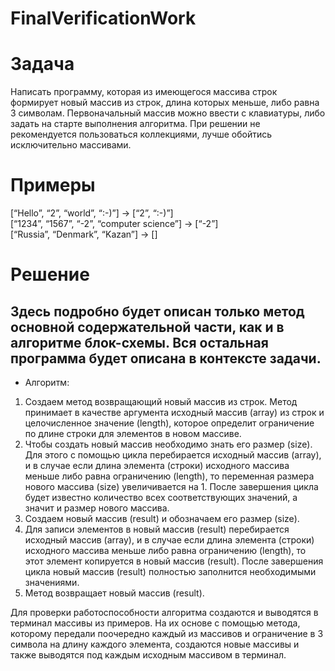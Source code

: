 # FinalVerificationWork      

# Задача      

Написать программу, которая из имеющегося массива строк формирует новый массив из строк, длина которых меньше, либо равна 3 символам. Первоначальный массив можно ввести с клавиатуры, либо задать на старте выполнения алгоритма. При решении не рекомендуется пользоваться коллекциями, лучше обойтись исключительно массивами.
   
# Примеры     

[“Hello”, “2”, “world”, “:-)”] → [“2”, “:-)”]  
[“1234”, “1567”, “-2”, “computer science”] → [“-2”]   
[“Russia”, “Denmark”, “Kazan”] → []    
    
# Решение    

## Здесь подробно будет описан только метод основной содержательной части, как и в алгоритме блок-схемы. Вся остальная программа будет описана в контексте задачи.   
   
* Алгоритм: 
           
1. Создаем метод возвращающий новый массив из строк. Метод принимает в качестве аргумента исходный массив (array) из строк и целочисленное значение (length), которое определит ограничение по длине строки для элементов в новом массиве.        
2. Чтобы создать новый массив необходимо знать его размер (size). Для этого с помощью цикла перебирается исходный массив (array), и в случае если длина элемента (строки) исходного массива меньше либо равна ограничению (length), то переменная размера нового массива (size) увеличивается на 1. После завершения цикла будет известно количество всех соответствующих значений, а значит и размер нового массива.       
3. Создаем новый массив (result) и обозначаем его размер (size).           
4. Для записи элементов в новый массив (result) перебирается исходный массив (array), и в случае если длина элемента (строки) исходного массива меньше либо равна ограничению (length), то этот элемент копируется в новый массив (result). После завершения цикла новый массив (result) полностью заполнится необходимыми значениями.      
5. Метод возвращает новый массив (result).   
   
Для проверки работоспособности алгоритма создаются и выводятся в терминал массивы из примеров. На их основе с помощью метода, которому передали поочередно каждый из массивов и ограничение в 3 символа на длину каждого элемента, создаются новые массивы и также выводятся под каждым исходным массивом в терминал.   
